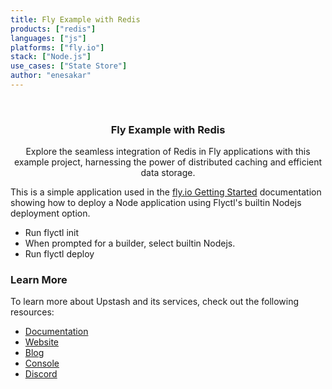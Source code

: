 ```yaml
---
title: Fly Example with Redis
products: ["redis"]
languages: ["js"]
platforms: ["fly.io"]
stack: ["Node.js"]
use_cases: ["State Store"]
author: "enesakar"
---
```


<br />
<div align="center">

  <h3 align="center">Fly Example with Redis</h3>

  <p align="center">
    Explore the seamless integration of Redis in Fly applications with this example project, harnessing the power of distributed caching and efficient data storage.
  </p>
</div>

This is a simple application used in the [fly.io Getting Started](https://fly.io/docs/getting-started/node/) documentation showing how to deploy a Node application using Flyctl's builtin Nodejs deployment option.

- Run flyctl init
- When prompted for a builder, select builtin Nodejs.
- Run flyctl deploy

### Learn More

To learn more about Upstash and its services, check out the following resources:

- [Documentation](https://docs.upstash.com)
- [Website](https://upstash.com)
- [Blog](https://upstash.com/blog)
- [Console](https://console.upstash.com)
- [Discord](https://upstash.com/discord)
